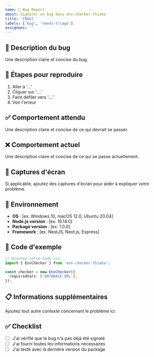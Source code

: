 ```yaml
---
name: 🐛 Bug Report
about: Signaler un bug dans env-checker-thiaka
title: '[BUG] '
labels: ['bug', 'needs-triage']
assignees: ''
---
```


## 🐛 Description du bug

Une description claire et concise du bug.

## 🔄 Étapes pour reproduire

1. Aller à '...'
2. Cliquer sur '....'
3. Faire défiler vers '....'
4. Voir l'erreur

## ✅ Comportement attendu

Une description claire et concise de ce qui devrait se passer.

## ❌ Comportement actuel

Une description claire et concise de ce qui se passe actuellement.

## 📸 Captures d'écran

Si applicable, ajoutez des captures d'écran pour aider à expliquer votre problème.

## 🔧 Environnement

- **OS** : [ex. Windows 10, macOS 12.0, Ubuntu 20.04]
- **Node.js version** : [ex. 16.14.0]
- **Package version** : [ex. 1.0.0]
- **Framework** : [ex. NestJS, Next.js, Express]

## 📝 Code d'exemple

```typescript
// Ajoutez votre code ici
import { EnvChecker } from 'env-checker-thiaka';

const checker = new EnvChecker({
  requiredVars: ['DATABASE_URL'],
});
```

## 📋 Informations supplémentaires

Ajoutez tout autre contexte concernant le problème ici.

## ✅ Checklist

- [ ] J'ai vérifié que le bug n'a pas déjà été signalé
- [ ] J'ai fourni toutes les informations nécessaires
- [ ] J'ai testé avec la dernière version du package
